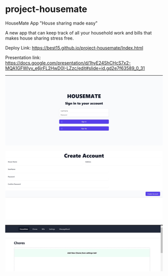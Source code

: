 # project-housemate
HouseMate App
"House sharing made easy"

A new app that can keep track of all your household work and bills that makes house sharing stress free.

Deploy Link:  https://best15.github.io/project-housemate/Index.html

Presentation link: https://docs.google.com/presentation/d/1hyE24ShCHcS7x2-MQA1GFWlyv_e6jrFL2HwD0I-LZzc/edit#slide=id.gd2e7f63589_0_31

 ![CodeQuiz-start-image](./Images/login.jpg)


 ![CodeQuiz-submit-image](./Images/createaccount.jpg)


 ![CodeQuiz-highscore-image](./Images/mainpage.jpg)
